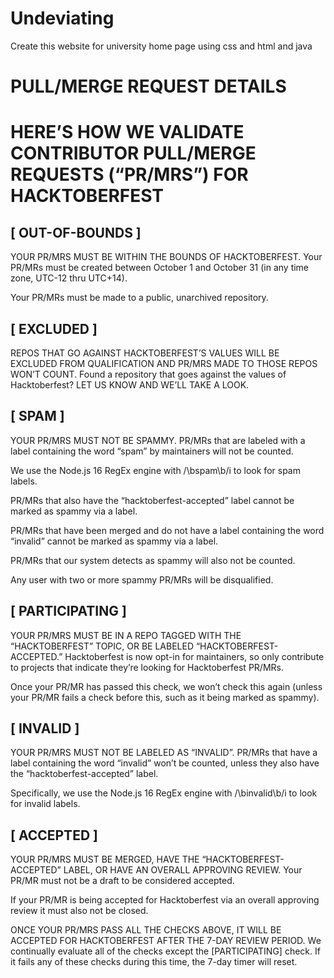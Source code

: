# Undeviating
 Create this website for university home page using css and html and java
 
# PULL/MERGE REQUEST DETAILS
# HERE’S HOW WE VALIDATE CONTRIBUTOR PULL/MERGE REQUESTS (“PR/MRS”) FOR HACKTOBERFEST

## [ OUT-OF-BOUNDS ]

YOUR PR/MRS MUST BE WITHIN THE BOUNDS OF HACKTOBERFEST.
Your PR/MRs must be created between October 1 and October 31 (in any time zone, UTC-12 thru UTC+14).

Your PR/MRs must be made to a public, unarchived repository.

## [ EXCLUDED ]

REPOS THAT GO AGAINST HACKTOBERFEST’S VALUES WILL BE EXCLUDED FROM QUALIFICATION AND PR/MRS MADE TO THOSE REPOS WON’T COUNT.
Found a repository that goes against the values of Hacktoberfest? LET US KNOW AND WE’LL TAKE A LOOK.

## [ SPAM ]

YOUR PR/MRS MUST NOT BE SPAMMY.
PR/MRs that are labeled with a label containing the word “spam” by maintainers will not be counted.

We use the Node.js 16 RegEx engine with /\bspam\b/i to look for spam labels.

PR/MRs that also have the “hacktoberfest-accepted” label cannot be marked as spammy via a label.

PR/MRs that have been merged and do not have a label containing the word “invalid” cannot be marked as spammy via a label.

PR/MRs that our system detects as spammy will also not be counted.

Any user with two or more spammy PR/MRs will be disqualified.

## [ PARTICIPATING ]

YOUR PR/MRS MUST BE IN A REPO TAGGED WITH THE “HACKTOBERFEST” TOPIC, OR BE LABELED “HACKTOBERFEST-ACCEPTED.”
Hacktoberfest is now opt-in for maintainers, so only contribute to projects that indicate they’re looking for Hacktoberfest PR/MRs.

Once your PR/MR has passed this check, we won’t check this again (unless your PR/MR fails a check before this, such as it being marked as spammy).

## [ INVALID ]

YOUR PR/MRS MUST NOT BE LABELED AS “INVALID”.
PR/MRs that have a label containing the word “invalid” won’t be counted, unless they also have the “hacktoberfest-accepted” label.

Specifically, we use the Node.js 16 RegEx engine with /\binvalid\b/i to look for invalid labels.

## [ ACCEPTED ]

YOUR PR/MRS MUST BE MERGED, HAVE THE “HACKTOBERFEST-ACCEPTED” LABEL, OR HAVE AN OVERALL APPROVING REVIEW.
Your PR/MR must not be a draft to be considered accepted.

If your PR/MR is being accepted for Hacktoberfest via an overall approving review it must also not be closed.

ONCE YOUR PR/MRS PASS ALL THE CHECKS ABOVE, IT WILL BE ACCEPTED FOR HACKTOBERFEST AFTER THE 7-DAY REVIEW PERIOD.
We continually evaluate all of the checks except the [PARTICIPATING] check. If it fails any of these checks during this time, the 7-day timer will reset.

